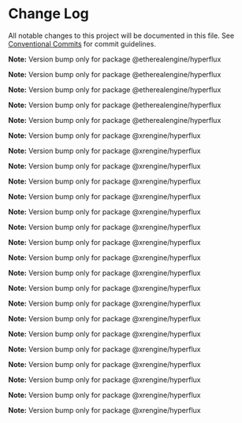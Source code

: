 # Change Log

All notable changes to this project will be documented in this file.
See [Conventional Commits](https://conventionalcommits.org) for commit guidelines.



**Note:** Version bump only for package @etherealengine/hyperflux







**Note:** Version bump only for package @etherealengine/hyperflux







**Note:** Version bump only for package @etherealengine/hyperflux







**Note:** Version bump only for package @etherealengine/hyperflux







**Note:** Version bump only for package @etherealengine/hyperflux







**Note:** Version bump only for package @xrengine/hyperflux







**Note:** Version bump only for package @xrengine/hyperflux







**Note:** Version bump only for package @xrengine/hyperflux







**Note:** Version bump only for package @xrengine/hyperflux







**Note:** Version bump only for package @xrengine/hyperflux







**Note:** Version bump only for package @xrengine/hyperflux







**Note:** Version bump only for package @xrengine/hyperflux







**Note:** Version bump only for package @xrengine/hyperflux







**Note:** Version bump only for package @xrengine/hyperflux







**Note:** Version bump only for package @xrengine/hyperflux







**Note:** Version bump only for package @xrengine/hyperflux







**Note:** Version bump only for package @xrengine/hyperflux







**Note:** Version bump only for package @xrengine/hyperflux







**Note:** Version bump only for package @xrengine/hyperflux







**Note:** Version bump only for package @xrengine/hyperflux







**Note:** Version bump only for package @xrengine/hyperflux







**Note:** Version bump only for package @xrengine/hyperflux







**Note:** Version bump only for package @xrengine/hyperflux







**Note:** Version bump only for package @xrengine/hyperflux
